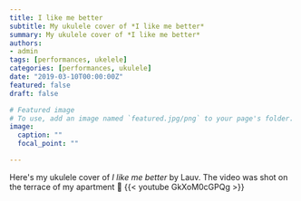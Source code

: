 ```yaml
---
title: I like me better 
subtitle: My ukulele cover of *I like me better* 
summary: My ukulele cover of *I like me better* 
authors:
- admin
tags: [performances, ukelele]
categories: [performances, ukulele]
date: "2019-03-10T00:00:00Z"
featured: false
draft: false

# Featured image
# To use, add an image named `featured.jpg/png` to your page's folder. 
image:
  caption: ""
  focal_point: ""

---
```

Here's my ukulele cover of *I like me better* by Lauv. The video was shot on the terrace of my apartment :beers:
{{< youtube GkXoM0cGPQg >}}